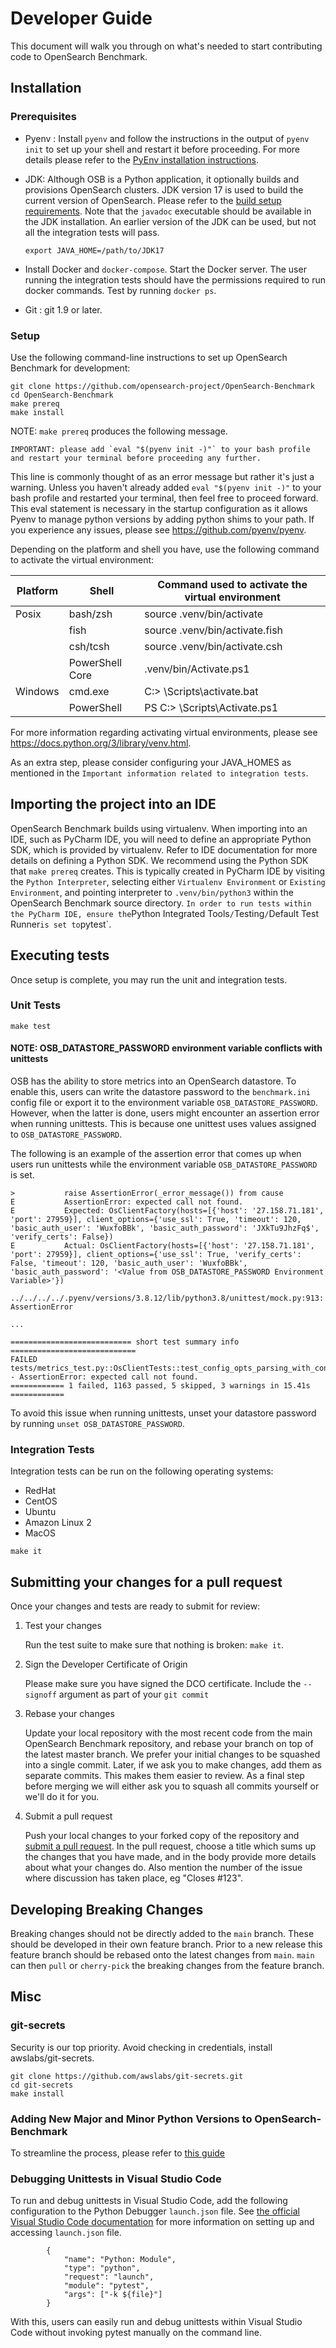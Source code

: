# Developer Guide

This document will walk you through on what's needed to start contributing code to OpenSearch Benchmark.

## Installation

### Prerequisites

  - Pyenv : Install `pyenv` and follow the instructions in the output of `pyenv init` to set up your shell and restart it before proceeding.
    For more details please refer to the [PyEnv installation instructions](https://github.com/pyenv/pyenv#installation).

  - JDK: Although OSB is a Python application, it optionally builds and provisions OpenSearch clusters.  JDK version 17 is used to build the current version of OpenSearch.  Please refer to the [build setup requirements](https://github.com/opensearch-project/OpenSearch/blob/ca564fd04f5059cf9e3ce8aba442575afb3d99f1/DEVELOPER_GUIDE.md#install-prerequisites).
    Note that the `javadoc` executable should be available in the JDK installation.  An earlier version of the JDK can be used, but not all the integration tests will pass.

    ```
    export JAVA_HOME=/path/to/JDK17

    ```

  - Install Docker and `docker-compose`.  Start the Docker server.  The user running the integration tests should have the permissions required to run docker commands.  Test by running `docker ps`.

  - Git : git 1.9 or later.

### Setup

Use the following command-line instructions to set up OpenSearch Benchmark for development:
```
git clone https://github.com/opensearch-project/OpenSearch-Benchmark
cd OpenSearch-Benchmark
make prereq
make install
```

NOTE: `make prereq` produces the following message.
```
IMPORTANT: please add `eval "$(pyenv init -)"` to your bash profile and restart your terminal before proceeding any further.
```
This line is commonly thought of as an error message but rather it's just a warning. Unless you haven't already added `eval "$(pyenv init -)"` to your bash profile and restarted your terminal, then feel free to proceed forward. This eval statement is necessary in the startup configuration as it allows Pyenv to manage python versions by adding python shims to your path. If you experience any issues, please see https://github.com/pyenv/pyenv.

Depending on the platform and shell you have, use the following command to activate the virtual environment:

| Platform | Shell | Command used to activate the virtual environment |
| --------------- | --------- | ------------------------------------- |
| Posix| bash/zsh | source .venv/bin/activate |
| | fish | source .venv/bin/activate.fish |
| | csh/tcsh | source .venv/bin/activate.csh |
|  | PowerShell Core | .venv/bin/Activate.ps1 |
| Windows | cmd.exe| C:\> <venv>\Scripts\activate.bat |
| | PowerShell | PS C:\> <venv>\Scripts\Activate.ps1 |

For more information regarding activating virtual environments, please see https://docs.python.org/3/library/venv.html.

As an extra step, please consider configuring your JAVA_HOMES as mentioned in the `Important information related to integration tests`.

## Importing the project into an IDE

OpenSearch Benchmark builds using virtualenv. When importing into an IDE, such as PyCharm IDE, you will need to define an appropriate Python SDK, which is provided by virtualenv.
Refer to IDE documentation for more details on defining a Python SDK. We recommend using the Python SDK that `make prereq` creates.
This is typically created in PyCharm IDE by visiting the `Python Interpreter`, selecting either `Virtualenv Environment` or `Existing Environment`, and pointing interpreter to `.venv/bin/python3` within the OpenSearch Benchmark source directory.
`
In order to run tests within the PyCharm IDE, ensure the `Python Integrated Tools` / `Testing` / `Default Test Runner` is set to `pytest`.

## Executing tests

Once setup is complete, you may run the unit and integration tests.

### Unit Tests

```
make test

```

#### NOTE: OSB_DATASTORE_PASSWORD environment variable conflicts with unittests
OSB has the ability to store metrics into an OpenSearch datastore. To enable this, users can write the datastore password to the `benchmark.ini` config file or export it to the environment variable `OSB_DATASTORE_PASSWORD`. However, when the latter is done, users might encounter an assertion error when running unittests. This is because one unittest uses values assigned to `OSB_DATASTORE_PASSWORD`.

The following is an example of the assertion error that comes up when users run unittests while the environment variable `OSB_DATASTORE_PASSWORD` is set.
```
>           raise AssertionError(_error_message()) from cause
E           AssertionError: expected call not found.
E           Expected: OsClientFactory(hosts=[{'host': '27.158.71.181', 'port': 27959}], client_options={'use_ssl': True, 'timeout': 120, 'basic_auth_user': 'WuxfoBBk', 'basic_auth_password': 'JXkTu9JhzFq$', 'verify_certs': False})
E           Actual: OsClientFactory(hosts=[{'host': '27.158.71.181', 'port': 27959}], client_options={'use_ssl': True, 'verify_certs': False, 'timeout': 120, 'basic_auth_user': 'WuxfoBBk', 'basic_auth_password': '<Value from OSB_DATASTORE_PASSWORD Environment Variable>'})

../../../../.pyenv/versions/3.8.12/lib/python3.8/unittest/mock.py:913: AssertionError

...

=========================== short test summary info ============================
FAILED tests/metrics_test.py::OsClientTests::test_config_opts_parsing_with_config - AssertionError: expected call not found.
============ 1 failed, 1163 passed, 5 skipped, 3 warnings in 15.41s ============
```
To avoid this issue when running unittests, unset your datastore password by running `unset OSB_DATASTORE_PASSWORD`.

### Integration Tests

Integration tests can be run on the following operating systems:
  * RedHat
  * CentOS
  * Ubuntu
  * Amazon Linux 2
  * MacOS


```
make it

```

## Submitting your changes for a pull request

Once your changes and tests are ready to submit for review:

1. Test your changes

    Run the test suite to make sure that nothing is broken: `make it`.

2. Sign the Developer Certificate of Origin

    Please make sure you have signed the DCO certificate. Include the `--signoff` argument as part of your `git commit`

3. Rebase your changes

    Update your local repository with the most recent code from the main OpenSearch Benchmark repository, and rebase your branch on top of the latest master branch. We prefer your initial changes to be squashed into a single commit. Later, if we ask you to make changes, add them as separate commits.  This makes them easier to review.  As a final step before merging we will either ask you to squash all commits yourself or we'll do it for you.

4. Submit a pull request

    Push your local changes to your forked copy of the repository and [submit a pull request](https://help.github.com/articles/using-pull-requests). In the pull request, choose a title which sums up the changes that you have made, and in the body provide more details about what your changes do. Also mention the number of the issue where discussion has taken place, eg "Closes #123".

## Developing Breaking Changes
Breaking changes should not be directly added to the `main` branch. These should be developed in their own feature branch. Prior to a new release this feature branch should be rebased onto the latest changes from `main`. `main` can then `pull` or `cherry-pick` the breaking changes from the feature branch.

## Misc

### git-secrets
Security is our top priority. Avoid checking in credentials, install awslabs/git-secrets.

```
git clone https://github.com/awslabs/git-secrets.git
cd git-secrets
make install
```
### Adding New Major and Minor Python Versions to OpenSearch-Benchmark
To streamline the process, please refer to [this guide](./PYTHON_SUPPORT_GUIDE.md)

### Debugging Unittests in Visual Studio Code
To run and debug unittests in Visual Studio Code, add the following configuration to the Python Debugger `launch.json` file. See [the official Visual Studio Code documentation](https://code.visualstudio.com/docs/editor/debugging) for more information on setting up and accessing `launch.json` file.
```
        {
            "name": "Python: Module",
            "type": "python",
            "request": "launch",
            "module": "pytest",
            "args": ["-k ${file}"]
        }
```
With this, users can easily run and debug unittests within Visual Studio Code without invoking pytest manually on the command line.